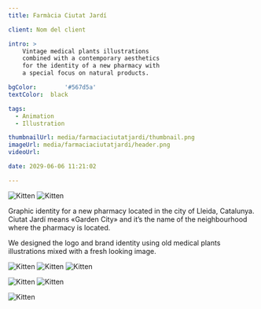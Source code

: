 ```yaml
---
title: Farmàcia Ciutat Jardí

client: Nom del client

intro: > 
	Vintage medical plants illustrations
	combined with a contemporary aesthetics
	for the identity of a new pharmacy with
	a special focus on natural products.

bgColor: 		'#567d5a'
textColor: 	black

tags:
  - Animation
  - Illustration

thumbnailUrl: media/farmaciaciutatjardi/thumbnail.png
imageUrl: media/farmaciaciutatjardi/header.png
videoUrl: 

date: 2029-06-06 11:21:02

---
```


<div class="gallery">

![Kitten](/demo/media/farmaciaciutatjardi/3.png "x2")
![Kitten](/demo/media/farmaciaciutatjardi/4.png "x2")
</div>


Graphic identity for a new pharmacy located in the city of Lleida, Catalunya.
Ciutat Jardí means «Garden City» and it’s the name of the neighbourhood where the pharmacy is located.

We designed the logo and brand identity using old medical plants illustrations mixed with a fresh looking image.
<br>

<div class="gallery">

![Kitten](/demo/media/farmaciaciutatjardi/6.png "x3")
![Kitten](/demo/media/farmaciaciutatjardi/7.png "x3")
![Kitten](/demo/media/farmaciaciutatjardi/5.jpg "x3")
</div>

<div class="gallery">

![Kitten](/demo/media/farmaciaciutatjardi/8.png "x2")
![Kitten](/demo/media/farmaciaciutatjardi/10-1.png "x2")
</div>

<div class="gallery">

![Kitten](/demo/media/farmaciaciutatjardi/12-1.png "x1")
</div>
